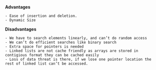 **Advantages**

    - Ease of insertion and deletion.
    - Dynamic Size

**Disadvantages**

    - We have to search elements linearly, and can’t do random access
    - We can’t do efficient searches like binary search
    - Extra space for pointers is needed
    - Linked lists are not cache friendly as arrays are stored in contigious format they can be cached easily
    - Loss of data threat is there, if we lose one pointer location the rest of linked list can’t be accessed.
